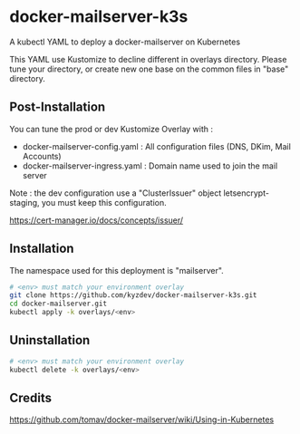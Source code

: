 # docker-mailserver-k3s

A kubectl YAML to deploy a docker-mailserver on Kubernetes

This YAML use Kustomize to decline different <env> in overlays directory. Please tune your <env> directory, or create new one base on the common files in "base" directory. 

## Post-Installation

You can tune the prod or dev Kustomize Overlay with :
- docker-mailserver-config.yaml : All configuration files (DNS, DKim, Mail Accounts)
- docker-mailserver-ingress.yaml : Domain name used to join the mail server

Note : the dev configuration use a "ClusterIssuer" object letsencrypt-staging, you must keep this configuration.

https://cert-manager.io/docs/concepts/issuer/

## Installation

The namespace used for this deployment is "mailserver".

```bash
# <env> must match your environment overlay
git clone https://github.com/kyzdev/docker-mailserver-k3s.git
cd docker-mailserver.git
kubectl apply -k overlays/<env>
```
## Uninstallation

```bash
# <env> must match your environment overlay
kubectl delete -k overlays/<env>
```

## Credits

https://github.com/tomav/docker-mailserver/wiki/Using-in-Kubernetes